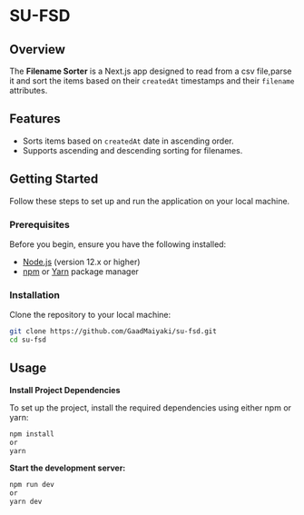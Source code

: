# SU-FSD

## Overview

The **Filename Sorter** is a Next.js app designed to read from a csv file,parse it and sort the items based on their `createdAt` timestamps and their `filename` attributes. 

## Features

- Sorts items based on `createdAt` date in ascending order.
- Supports ascending and descending sorting for filenames.

## Getting Started

Follow these steps to set up and run the application on your local machine.

### Prerequisites

Before you begin, ensure you have the following installed:

- [Node.js](https://nodejs.org/) (version 12.x or higher)
- [npm](https://www.npmjs.com/) or [Yarn](https://yarnpkg.com/) package manager

### Installation

Clone the repository to your local machine:

```bash
git clone https://github.com/GaadMaiyaki/su-fsd.git
cd su-fsd
```

## Usage

**Install Project Dependencies**

To set up the project, install the required dependencies using either npm or yarn:

```bash
npm install
or
yarn
```

**Start the development server:**

```bash
npm run dev
or
yarn dev
```